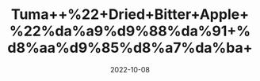 ---
title: 'Tuma++%22+Dried+Bitter+Apple+%22%da%a9%d9%88%da%91+%d8%aa%d9%85%d8%a7%da%ba+'
date: '2022-10-08' 
metatag: '' 
inventory: '0' 
draft: false 
# meta description 
shortDescripton: 'It+has+been+used+to%ef%bf%bdtreat+gastrointestinal+disorders+like+indigestion%2c+gastroenteritis%2c+and+intestinal+parasites.'
description: 'Herb'
longdescription: ''
featured: True
# product Price
price: '20.0'
# Product Short Description
shortDescription: 'It+has+been+used+to%ef%bf%bdtreat+gastrointestinal+disorders+like+indigestion%2c+gastroenteritis%2c+and+intestinal+parasites.'
productID: '079080BE-1129-ED11-9968-005056B3A416'
type: 'products'
category: 'Herb' 
thumnailproduct: 'https://eraconnect.blob.core.windows.net/product-images/aminsaddiquidawakhana/079080BE-1129-ED11-9968-005056B3A416.webp' 
images:
  - image: 'https://eraconnect.blob.core.windows.net/product-images/aminsaddiquidawakhana/079080BE-1129-ED11-9968-005056B3A416.webp'  
Variants:
---